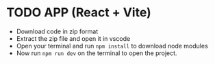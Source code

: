 # TODO APP (React + Vite)

- Download code in zip format
- Extract the zip file and open it in vscode 
- Open your terminal and run `npm install` to download node modules
- Now run `npm run dev` on the terminal to open the project.